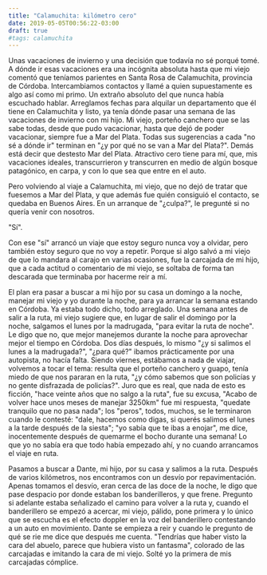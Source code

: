 ```yaml
---
title: "Calamuchita: kilómetro cero"
date: 2019-05-05T00:56:22-03:00
draft: true
#tags: calamuchita
---
```

Unas vacaciones de invierno y una decisión que todavía no sé porqué tomé. A dónde ir esas vacaciones era una incógnita absoluta hasta que mi viejo comentó que teníamos parientes en Santa Rosa de Calamuchita, provincia de Córdoba.
Intercambiamos contactos y llamé a quien supuestamente es algo así como mi primo. Un extraño absoluto del que nunca había escuchado hablar. Arreglamos fechas para alquilar un departamento que él tiene en Calamuchita y listo, ya tenía dónde pasar una semana de las vacaciones de invierno con mi hijo.
Mi viejo, porteño canchero que se las sabe todas, desde que pudo vacacionar, hasta que dejó de poder vacacionar, siempre fue a Mar del Plata. Todas sus sugerencias a cada "no sé a dónde ir" terminan en "¿y por qué no se van a Mar del Plata?". Demás está decir que destesto Mar del Plata. Atractivo cero tiene para mí, que, mis vacaciones ideales, transcurrieron y transcurren en medio de algún bosque patagónico, en carpa, y con lo que sea que entre en el auto.

Pero volviendo al viaje a Calamuchita, mi viejo, que no dejó de tratar que fuesemos a Mar del Plata, y que además fue quién consiguió el contacto, se quedaba en Buenos Aires. En un arranque de "¿culpa?", le pregunté si no quería venir con nosotros.

"Sí".

Con ese "sí" arrancó un viaje que estoy seguro nunca voy a olvidar, pero también estoy seguro que no voy a repetir. Porque si algo salvó a mi viejo de que lo mandara al carajo en varias ocasiones, fue la carcajada de mi hijo, que a cada actitud o comentario de mi viejo, se soltaba de forma tan descarada que terminaba por hacerme reir a mí.

El plan era pasar a buscar a mi hijo por su casa un domingo a la noche, manejar mi viejo y yo durante la noche, para ya arrancar la semana estando en Córdoba. Ya estaba todo dicho, todo arreglado. Una semana antes de salir a la ruta, mi viejo sugiere que, en lugar de salir el domingo por la noche, salgamos el lunes por la madrugada, "para evitar la ruta de noche". Le digo que no, que mejor manejemos durante la noche para aprovechar mejor el tiempo en Córdoba. Dos días después, lo mismo "¿y si salimos el lunes a la madrugada?", "¿para qué?" ibamos prácticamente por una autopista, no hacía falta. Siendo viernes, estábamos a nada de viajar, volvemos a tocar el tema: resulta que el porteño canchero y guapo, tenía miedo de que nos pararan en la ruta, "¿y cómo sabemos que son policías y no gente disfrazada de policías?". Juro que es real, que nada de esto es ficción, "hace veinte años que no salgo a la ruta", fue su excusa, "Acabo de volver hace unos meses de manejar 3250km" fue mi respuesta, "quedate tranquilo que no pasa nada"; los "peros", todos, muchos, se le terminaron cuando le contesté: "dale, hacemos como digas, si querés salimos el lunes a la tarde después de la siesta"; "yo sabía que te ibas a enojar", me dice, inocentemente después de quemarme el bocho durante una semana! Lo que yo no sabía era que todo había empezado ahí, y no cuando arrancamos el viaje en ruta.

Pasamos a buscar a Dante, mi hijo, por su casa y salimos a la ruta. Después de varios kilómetros, nos encontramos con un desvío por repavimentación. Apenas tomamos el desvío, eran cerca de las doce de la noche, le digo que pase despacio por donde estaban los banderilleros, y que frene. Pregunto si adelante estaba señalizado el camino para volver a la ruta y, cuando el banderillero se empezó a acercar, mi viejo, pálido, pone primera y lo único que se escucha es el efecto doppler en la voz del banderillero contestando a un auto en movimiento. Dante se empieza a reir y cuando le pregunto de qué se rie me dice que después me cuenta. "Tendrías que haber visto la cara del abuelo, parece que hubiera visto un fantasma", colorado de las carcajadas e imitando la cara de mi viejo. Solté yo la primera de mis carcajadas cómplice.

